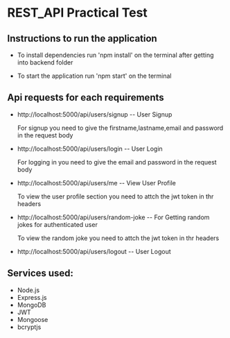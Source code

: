 # REST_API Practical Test

## Instructions to run the application

* To install dependencies run 'npm install' on the terminal after getting into backend folder

* To start the application  run 'npm start' on the terminal 

## Api requests for each requirements

* http://localhost:5000/api/users/signup  -- User Signup

    For signup you need to give the firstname,lastname,email and password in the request body

* http://localhost:5000/api/users/login   -- User Login

    For logging in you need to give the email and password in the request body

* http://localhost:5000/api/users/me      -- View User Profile

    To view the user profile section you need to attch the jwt token in thr headers

* http://localhost:5000/api/users/random-joke  -- For Getting random jokes for authenticated user

    To view the random joke you need to attch the jwt token in thr headers

* http://localhost:5000/api/users/logout   -- User Logout



## Services used:
* Node.js
* Express.js
* MongoDB
* JWT
* Mongoose
* bcryptjs

